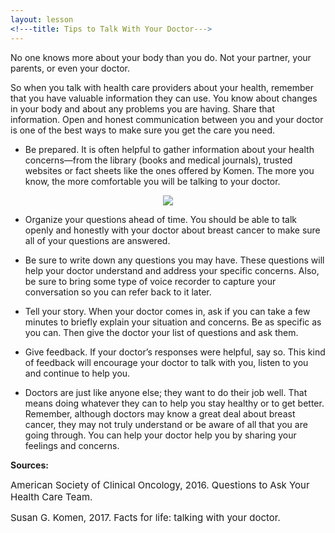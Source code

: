 ```yaml
---
layout: lesson
<!---title: Tips to Talk With Your Doctor--->
---
```

No one knows more about your body than you do. Not your partner, your parents, or even your doctor. 

So when you talk with health care providers about your health, remember that you have valuable information they can use. You know about changes in your body and about any problems you are having. Share that information. Open and honest communication between you and your doctor is one of the best ways to make sure you get the care you need.

* Be prepared. It is often helpful to gather information about your health concerns—from the library (books and medical journals), trusted websites or fact sheets like the ones offered by Komen. The more you know, the more comfortable you will be talking to your doctor.

<p align="center">
<img src="https://scnslabutsa.github.io/myhthelperEduContent/Images/Female%20dr%20and%20patient.jpg"/>	
</p>

* Organize your questions ahead of time. You should be able to talk openly and honestly with your doctor about breast cancer to make sure all of your questions are answered.

* Be sure to write down any questions you may have. These questions will help your doctor understand and address your specific concerns. Also, be sure to bring some type of voice recorder to capture your conversation so you can refer back to it later.

* Tell your story. When your doctor comes in, ask if you can take a few minutes to briefly explain your situation and concerns. Be as specific as you can. Then give the doctor your list of questions and ask them.

* Give feedback. If your doctor’s responses were helpful, say so. This kind of feedback will encourage your doctor to talk with you, listen to you and continue to help you.

* Doctors are just like anyone else; they want to do their job well. That means doing whatever they can to help you stay healthy or to get better. Remember, although doctors may know a great deal about breast cancer, they may not truly understand or be aware of all that you are going through. You can help your doctor help you by sharing your feelings and concerns.

**Sources:**

<span style="font-size:15px;">American Society of Clinical Oncology, 2016. Questions to Ask Your Health Care Team.</span>

<span style="font-size:15px;">Susan G. Komen, 2017. Facts for life: talking with your doctor.</span>